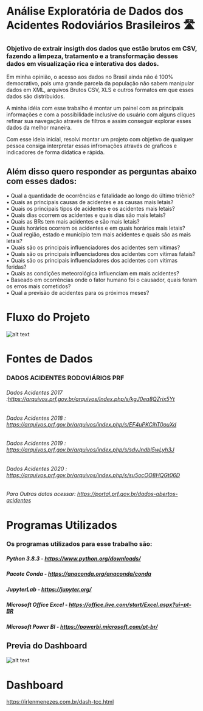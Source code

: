 # Análise Exploratória de Dados dos Acidentes Rodoviários Brasileiros 🛣

### Objetivo de extrair insigth dos dados que estão brutos em CSV, fazendo a limpeza, tratamento e a transformação desses dados em visualização rica e interativa dos dados.

Em minha opinião, o acesso aos dados no Brasil ainda não é 100% democrativo, pois uma grande parcela da população não sabem manipular dados em XML, arquivos Brutos CSV, XLS e outros formatos em que esses dados são distribuidos. 

A minha idéia com esse trabalho é montar um painel com as principais informações e com a possibilidade inclusive do usuário com alguns cliques refinar sua navegação através de filtros e assim conseguir explorar esses dados da melhor maneira.

Com esse ideia inicial, resolvi montar um projeto com objetivo de qualquer pessoa consiga interpretar essas infromações através de graficos e indicadores de forma didatica e rápida. 

## Além disso quero responder as perguntas abaixo com esses dados:

• Qual a quantidade de ocorrências e fatalidade ao longo do último triênio? <br />
• Quais as principais causas de acidentes e as causas mais letais?  <br />
• Quais os principais tipos de acidentes e os acidentes mais letais?  <br />
• Quais dias ocorrem os acidentes e quais dias são mais letais?  <br />
• Quais as BRs tem mais acidentes e são mais letais?  <br />
• Quais horários ocorrem os acidentes e em quais horários mais letais?  <br />
• Qual região, estado e município tem mais acidentes e quais são as mais letais?  <br />
• Quais são os principais influenciadores dos acidentes sem vitimas?  <br />
• Quais são os principais influenciadores dos acidentes com vitimas fatais?  <br />
• Quais são os principais influenciadores dos acidentes com vitimas feridas?  <br />
• Quais as condições meteorológica influenciam em mais acidentes?  <br />
• Baseado em ocorrências onde o fator humano foi o causador, quais foram os erros mais cometidos?  <br />
• Qual a previsão de acidentes para os próximos meses?  <br />


# Fluxo do Projeto

![alt text](https://irlenmenezes.com.br/tcc/fluxo.png)


# Fontes de Dados

### DADOS ACIDENTES RODOVIÁRIOS PRF

###### Dados Acidentes 2017 :https://arquivos.prf.gov.br/arquivos/index.php/s/kgJ0ea8QZrix5Yt
###### Dados Acidentes 2018 : https://arquivos.prf.gov.br/arquivos/index.php/s/EF4uPKCihT0ouXd
###### Dados Acidentes 2019 : https://arquivos.prf.gov.br/arquivos/index.php/s/sdvJndbl5wLyh3J
###### Dados Acidentes 2020 : https://arquivos.prf.gov.br/arquivos/index.php/s/su5ocOO8HQGt06D 
###### Para Outras datas acessar: https://portal.prf.gov.br/dados-abertos-acidentes

# Programas Utilizados
### Os programas utilizados para esse trabalho são:

##### Python 3.8.3 -  https://www.python.org/downloads/
##### Pacote Conda - https://anaconda.org/anaconda/conda
##### JupyterLab - https://jupyter.org/
#####  Microsoft Office Excel - https://office.live.com/start/Excel.aspx?ui=pt-BR
##### Microsoft Power BI - https://powerbi.microsoft.com/pt-br/

## Previa do Dashboard

![alt text](https://irlenmenezes.com.br/tcc/dash1.png)

# Dashboard
https://irlenmenezes.com.br/dash-tcc.html
